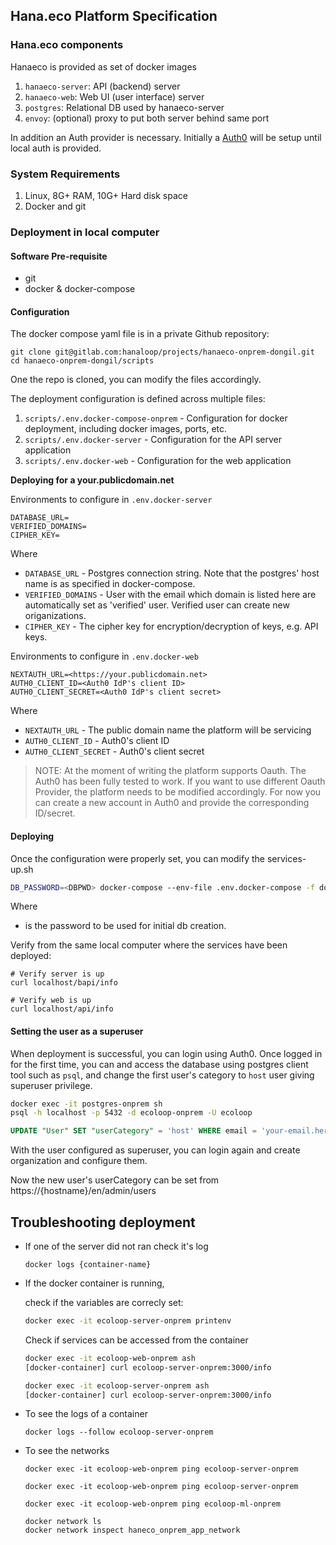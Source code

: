 ## Hana.eco Platform Specification

### Hana.eco components

Hanaeco is provided as set of docker images

1. `hanaeco-server`: API (backend) server
2. `hanaeco-web`: Web UI (user interface) server
3. `postgres`: Relational DB used by hanaeco-server 
4. `envoy`: (optional) proxy to put both server behind same port


In addition an Auth provider is necessary.
Initially a [Auth0](https://auth0.com/) will be setup until local auth is provided.

### System Requirements

1. Linux, 8G+ RAM, 10G+ Hard disk space
2. Docker and git


### Deployment in local computer

#### Software Pre-requisite

- git
- docker & docker-compose

#### Configuration

The docker compose yaml file is in a private Github repository:

```
git clone git@gitlab.com:hanaloop/projects/hanaeco-onprem-dongil.git
cd hanaeco-onprem-dongil/scripts
```

One the repo is cloned, you can modify the files accordingly.


The deployment configuration is defined across multiple files:
1. `scripts/.env.docker-compose-onprem` - Configuration for docker deployment, including docker images, ports, etc.
2. `scripts/.env.docker-server` - Configuration for the API server application
2. `scripts/.env.docker-web`  - Configuration for the web application 

**Deploying for a your.publicdomain.net**

Environments to configure in  `.env.docker-server`

```
DATABASE_URL=
VERIFIED_DOMAINS=
CIPHER_KEY=
```

Where

- `DATABASE_URL` - Postgres connection string. Note that the postgres' host name is as specified in docker-compose.
- `VERIFIED_DOMAINS` - User with the email which domain is listed here are automatically set as 'verified' user. Verified user can create new origanizations.
- `CIPHER_KEY` - The cipher key for encryption/decryption of keys, e.g. API keys.

Environments to configure in `.env.docker-web`
```
NEXTAUTH_URL=<https://your.publicdomain.net>
AUTH0_CLIENT_ID=<Auth0 IdP's client ID>
AUTH0_CLIENT_SECRET=<Auth0 IdP's client secret>
```
Where

- `NEXTAUTH_URL` - The public domain name the platform will be servicing
- `AUTH0_CLIENT_ID` - Auth0's client ID
- `AUTH0_CLIENT_SECRET` - Auth0's client secret

> NOTE: At the moment of writing the platform supports Oauth. The Auth0 has been fully tested to work. If you want to use different Oauth Provider, the platform needs to be modified accordingly.
> For now you can create a new account in Auth0 and provide the corresponding ID/secret.


#### Deploying

Once the configuration were properly set, you can modify the services-up.sh 

```sh
DB_PASSWORD=<DBPWD> docker-compose --env-file .env.docker-compose -f docker-compose-withenvoy.yml up
```

Where 
- <DBPWD> is the password to be used for initial db creation.

Verify from the same local computer where the services have been deployed:
```
# Verify server is up
curl localhost/bapi/info

# Verify web is up
curl localhost/api/info
```

#### Setting the user as a superuser 

When deployment is successful, you can login using Auth0. 
Once logged in for the first time, you can and access the database using postgres client tool such as `psql`, and change the first user's category to `host` user giving superuser privilege.


```sh
docker exec -it postgres-onprem sh
psql -h localhost -p 5432 -d ecoloop-onprem -U ecoloop
```

```sql
UPDATE "User" SET "userCategory" = 'host' WHERE email = 'your-email.here';
``` 

With the user configured as superuser, you can login again and create organization and configure them.


Now the new user's userCategory can be set from 
https://{hostname}/en/admin/users

## Troubleshooting deployment

- If one of the server did not ran check it's log
    ```
    docker logs {container-name}
    ```

- If the docker container is running, 

    check if the variables are correcly set:
    ```sh
    docker exec -it ecoloop-server-onprem printenv
    ```

    Check if services can be accessed from the container
    ```sh
    docker exec -it ecoloop-web-onprem ash
    [docker-container] curl ecoloop-server-onprem:3000/info
    ```

    ```sh
    docker exec -it ecoloop-server-onprem ash
    [docker-container] curl ecoloop-server-onprem:3000/info
    ```

- To see the logs of a container
    
    ```
    docker logs --follow ecoloop-server-onprem
    ```

- To see the networks
    
    ```
    docker exec -it ecoloop-web-onprem ping ecoloop-server-onprem
    
    docker exec -it ecoloop-web-onprem ping ecoloop-server-onprem

    docker exec -it ecoloop-web-onprem ping ecoloop-ml-onprem

    docker network ls
    docker network inspect haneco_onprem_app_network
    ```